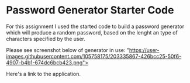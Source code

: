 # Password Generator Starter Code


For this assignment I used the started code to build a password generator which will produce a random password, 
based on the lenght an type of characters specified by the user.

Please see screenshot below of generator in use:
"https://user-images.githubusercontent.com/105758175/203335867-426bcc25-50f6-4907-b4b1-674dc6bcb423.png">


Here's a link to the application.

